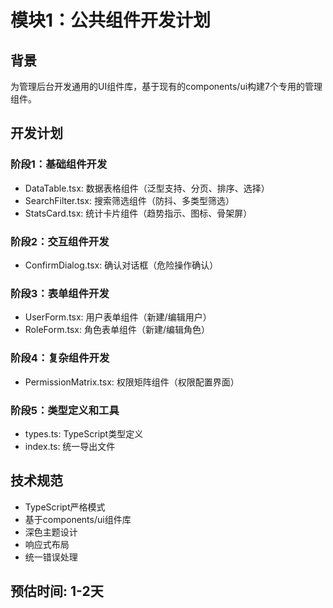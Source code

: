 # 模块1：公共组件开发计划

## 背景
为管理后台开发通用的UI组件库，基于现有的components/ui构建7个专用的管理组件。

## 开发计划

### 阶段1：基础组件开发
- DataTable.tsx: 数据表格组件（泛型支持、分页、排序、选择）
- SearchFilter.tsx: 搜索筛选组件（防抖、多类型筛选）  
- StatsCard.tsx: 统计卡片组件（趋势指示、图标、骨架屏）

### 阶段2：交互组件开发
- ConfirmDialog.tsx: 确认对话框（危险操作确认）

### 阶段3：表单组件开发
- UserForm.tsx: 用户表单组件（新建/编辑用户）
- RoleForm.tsx: 角色表单组件（新建/编辑角色）

### 阶段4：复杂组件开发
- PermissionMatrix.tsx: 权限矩阵组件（权限配置界面）

### 阶段5：类型定义和工具
- types.ts: TypeScript类型定义
- index.ts: 统一导出文件

## 技术规范
- TypeScript严格模式
- 基于components/ui组件库
- 深色主题设计
- 响应式布局
- 统一错误处理

## 预估时间: 1-2天 